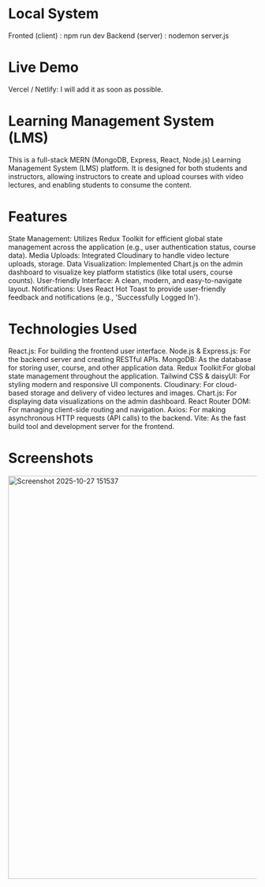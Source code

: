 # Local System 
Fronted (client) : npm run dev 
Backend (server) : nodemon server.js


# Live Demo
Vercel / Netlify: I will add it as soon as possible.

# Learning Management System (LMS)
This is a full-stack MERN (MongoDB, Express, React, Node.js) Learning Management System (LMS) platform. It is designed for both students and instructors, allowing instructors to create and upload courses with video lectures, and enabling students to consume the content.

# Features


State Management: Utilizes Redux Toolkit for efficient global state management across the application (e.g., user authentication status, course data).
Media Uploads: Integrated Cloudinary to handle video lecture uploads, storage.
Data Visualization: Implemented Chart.js on the admin dashboard to visualize key platform statistics (like total users, course counts).
User-friendly Interface: A clean, modern, and easy-to-navigate layout.
Notifications: Uses React Hot Toast to provide user-friendly feedback and notifications (e.g., 'Successfully Logged In').

# Technologies Used

React.js: For building the frontend user interface.
Node.js & Express.js: For the backend server and creating RESTful APIs.
MongoDB: As the database for storing user, course, and other application data.
Redux Toolkit:For global state management throughout the application.
Tailwind CSS & daisyUI: For styling modern and responsive UI components.
Cloudinary: For cloud-based storage and delivery of video lectures and images.
Chart.js: For displaying data visualizations on the admin dashboard.
React Router DOM: For managing client-side routing and navigation.
Axios: For making asynchronous HTTP requests (API calls) to the backend.
Vite: As the fast build tool and development server for the frontend.

# Screenshots
<img width="1887" height="818" alt="Screenshot 2025-10-27 151537" src="https://github.com/user-attachments/assets/1eebe42c-be1f-4fc1-a58c-9a78efede2bb" />


